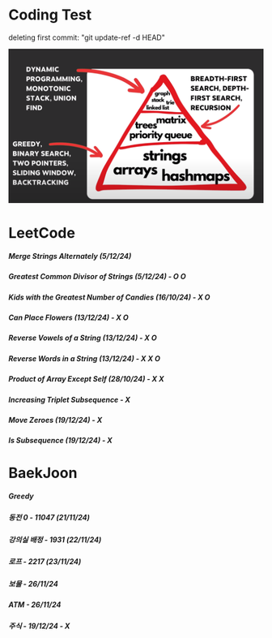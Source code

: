 # Coding Test

deleting first commit: "git update-ref -d HEAD"


![Image](image.png)

# LeetCode
##### Merge Strings Alternately (5/12/24)
##### Greatest Common Divisor of Strings (5/12/24) - O O
##### Kids with the Greatest Number of Candies (16/10/24) - X O
##### Can Place Flowers (13/12/24) - X O
##### Reverse Vowels of a String (13/12/24) - X O
##### Reverse Words in a String (13/12/24) - X X O
##### Product of Array Except Self (28/10/24) - X X
##### Increasing Triplet Subsequence - X
##### Move Zeroes (19/12/24) - X
##### Is Subsequence (19/12/24) - X
# BaekJoon 
##### Greedy
##### 동전 0 - 11047 (21/11/24)
##### 강의실 배정 - 1931 (22/11/24)
##### 로프 - 2217 (23/11/24)
##### 보물 - 26/11/24
##### ATM - 26/11/24
##### 주식 - 19/12/24 - X

